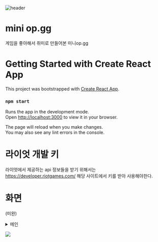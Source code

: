 
![header](https://capsule-render.vercel.app/api?type=wave&color=auto&height=300&section=header&text=mini%20op.gg&fontSize=90)


# mini op.gg
게임을 좋아해서 취미로 만들어본 미니op.gg


# Getting Started with Create React App

This project was bootstrapped with [Create React App](https://github.com/facebook/create-react-app).

### `npm start`

Runs the app in the development mode.\
Open [http://localhost:3000](http://localhost:3000) to view it in your browser.

The page will reload when you make changes.\
You may also see any lint errors in the console.

# 라이엇 개발 키
라이엇에서 제공하는 api 정보들을 받기 위해서는 https://developer.riotgames.com/
해당 사이트에서 키를 받아 사용해야한다.


# 화면
(미완)

<details>
  <summary>메인</summary>
  <div markdown="1">
    <ul>
      <li><img src=""></li>
      <li><img src=""></li>
    </ul>
  </div>
</details>

<a href="https://hits.seeyoufarm.com"><img src="https://hits.seeyoufarm.com/api/count/incr/badge.svg?url=https%3A%2F%2Fgithub.com%2Fjimin1012%2Fhit-counter&count_bg=%2379C83D&title_bg=%23555555&icon=&icon_color=%23E7E7E7&title=hits&edge_flat=false"/></a>
